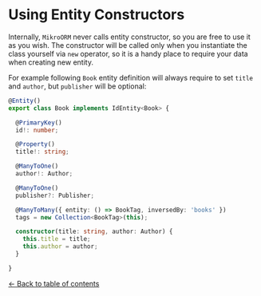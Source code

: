 ---
---

# Using Entity Constructors

Internally, `MikroORM` never calls entity constructor, so you are free to use it as you wish.
The constructor will be called only when you instantiate the class yourself via `new` operator,
so it is a handy place to require your data when creating new entity.

For example following `Book` entity definition will always require to set `title` and `author`, 
but `publisher` will be optional:

```typescript
@Entity()
export class Book implements IdEntity<Book> {

  @PrimaryKey()
  id!: number;

  @Property()
  title!: string;

  @ManyToOne()
  author!: Author;

  @ManyToOne()
  publisher?: Publisher;

  @ManyToMany({ entity: () => BookTag, inversedBy: 'books' })
  tags = new Collection<BookTag>(this);

  constructor(title: string, author: Author) {
    this.title = title;
    this.author = author;
  }

}
```

[&larr; Back to table of contents](index.md#table-of-contents)
